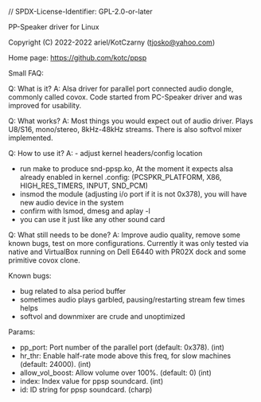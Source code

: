 // SPDX-License-Identifier: GPL-2.0-or-later

PP-Speaker driver for Linux

Copyright (C) 2022-2022  ariel/KotCzarny (tjosko@yahoo.com)

Home page: https://github.com/kotc/ppsp


Small FAQ:

Q: What is it?
A: Alsa driver for parallel port connected audio dongle, commonly called covox.
   Code started from PC-Speaker driver and was improved for usability.

Q: What works?
A: Most things you would expect out of audio driver. Plays U8/S16,
   mono/stereo, 8kHz-48kHz streams. There is also softvol mixer implemented.

Q: How to use it?
A: - adjust kernel headers/config location
   - run make to produce snd-ppsp.ko, At the moment it expects alsa already
   enabled in kernel .config:
   (PCSPKR_PLATFORM, X86, HIGH_RES_TIMERS, INPUT, SND_PCM)
   - insmod the module (adjusting i/o port if it
   is not 0x378), you will have new audio device in the system
   - confirm with lsmod, dmesg and aplay -l
   - you can use it just like any other sound card

Q: What still needs to be done?
A: Improve audio quality, remove some known bugs, test on more configurations.
   Currently it was only tested via native and VirtualBox running on Dell E6440 with
   PR02X dock and some primitive covox clone.


Known bugs:
- bug related to alsa period buffer
- sometimes audio plays garbled, pausing/restarting stream few times helps
- softvol and downmixer are crude and unoptimized


Params:
- pp_port: Port number of the parallel port (default: 0x378). (int)
- hr_thr: Enable half-rate mode above this freq, for slow machines (default: 24000). (int)
- allow_vol_boost: Allow volume over 100%. (default: 0) (int)
- index: Index value for ppsp soundcard. (int)
- id: ID string for ppsp soundcard. (charp)
